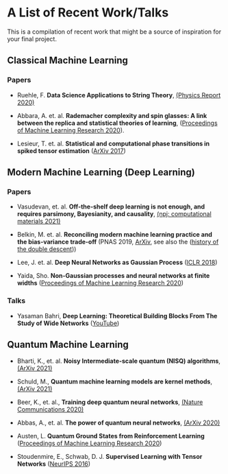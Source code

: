 # A List of Recent Work/Talks

This is a compilation of recent work that might be a source of inspiration for your final project.

## Classical Machine Learning

### Papers

* Ruehle, F. **Data Science Applications to String Theory**, [(Physics Report 2020)](https://www.sciencedirect.com/science/article/pii/S0370157319303072)

* Abbara, A. et. al. **Rademacher complexity and spin glasses: A link between the replica and statistical theories of learning**, ([Proceedings of Machine Learning Research 2020](https://cloud.math.princeton.edu/index.php/s/zakSjPtSxPqw62A)).

* Lesieur, T. et. al. **Statistical and computational phase transitions in spiked tensor estimation** ([ArXiv 2017](https://arxiv.org/abs/1701.08010))


## Modern Machine Learning (Deep Learning)

### Papers
* Vasudevan, et. al. **Off-the-shelf deep learning is not enough, and requires parsimony, Bayesianity, and causality**, [(npj: computational materials 2021)](https://www.nature.com/articles/s41524-020-00487-0?fbclid=IwAR1rW_RQPSkekx6Rvtik184RYuiwGGBvYpBCZCUdsWSxIFvu3_RtaQoLe74)

* Belkin, M. et. al. **Reconciling modern machine learning practice and the bias-variance trade-off** (PNAS 2019, [ArXiv](https://arxiv.org/abs/1812.11118), see also the ([history of the double descent](https://www.pnas.org/content/117/20/10625)))

* Lee, J. et. al. **Deep Neural Networks as Gaussian Process** ([ICLR 2018](https://openreview.net/pdf?id=B1EA-M-0Z))

* Yaida, Sho. **Non-Gaussian processes and neural networks at finite widths** ([Proceedings of Machine Learning Research 2020](https://cloud.math.princeton.edu/index.php/s/PF8g28ctpEcp3Ne))

### Talks

* Yasaman Bahri, **Deep Learning: Theoretical Building Blocks From The Study of Wide Networks** ([YouTube](https://www.youtube.com/watch?v=xIo5er6jR9U&feature=youtu.be))

## Quantum Machine Learning

* Bharti, K., et. al. **Noisy Intermediate-scale quantum (NISQ) algorithms**, [(ArXiv 2021)](https://arxiv.org/pdf/2101.08448.pdf)

* Schuld, M., **Quantum machine learning models are kernel methods**, [(ArXiv 2021)](https://arxiv.org/abs/2101.11020)

* Beer, K., et. al., **Training deep quantum neural networks**, [(Nature Communications 2020)](https://www.nature.com/articles/s41467-020-14454-2)

* Abbas, A., et. al. **The power of quantum neural networks**, [(ArXiv 2020)](https://arxiv.org/abs/2011.00027)

* Austen, L. **Quantum Ground States from Reinforcement Learning** ([Proceedings of Machine Learning Research 2020](https://cloud.math.princeton.edu/index.php/s/o2qtK9f3GtYDQ9L))

* Stoudenmire, E., Schwab, D. J. **Supervised Learning with Tensor Networks** ([NeurIPS 2016](https://papers.nips.cc/paper/2016/hash/5314b9674c86e3f9d1ba25ef9bb32895-Abstract.html))


